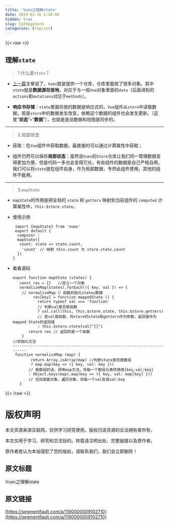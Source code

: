 ```yaml
---
title: 'Vuex之理解state' 
date: 2019-01-16 2:30:08
hidden: true
slug: 5329eg4jmrm
categories: [reprint]
---
```


{{< raw >}}

                    
<h2 id="articleHeader0">理解<code>state</code>
</h2>
<blockquote><p>1.什么是<code>state</code>？</p></blockquote>
<ul>
<li><p><a href="https://segmentfault.com/a/1190000009096457">上一篇</a>文章说了，<code>Vuex</code>就是提供一个仓库，仓库里面放了很多对象。其中<code>state</code>就是<strong>数据源存放地</strong>，对应于与一般<code>Vue</code>对象里面的<code>data</code>（后面讲到的<code>actions</code>和<code>mutations</code>对应于<code>methods</code>）。</p></li>
<li><p><strong>响应书存储</strong>：<code>state</code>里面存放的数据是响应式的，<code>Vue</code>组件从<code>store</code>中读取数据，若是<code>store</code>中的数据发生改变，依赖这个数据的组件也会发生更新。（这里“<strong>状态</strong>”=“<strong>数据</strong>”），也就是是说数据和视图是同步的。</p></li>
</ul>
<hr>
<blockquote><p>2.局部状态</p></blockquote>
<ul>
<li><p>获取：在<code>Vue</code>组件中获取数据，最直接的可以通过计算属性中获取；</p></li>
<li><p>组件仍然可以保存<strong>局部状态</strong>：虽然说<code>Vuex</code>的<code>Store</code>仓库让我们同一管理数据变得更加方便，但是代码一多也会变得冗长，有些组件的数据是自己严格自用，我们可以将<code>state</code>放在组件自身，作为局部数据，专供此组件使用，其他的组件不能用。</p></li>
</ul>
<hr>
<blockquote><p>3.<code>mapState</code></p></blockquote>
<ul>
<li><p><code>mapState</code>的作用是把全局的 <code>state</code> 和 <code>getters</code> 映射到当前组件的 <code>computed</code> 计算属性中，<code>this.$store.state</code>。</p></li>
<li>
<p>使用示例</p>
<div class="widget-codetool" style="display:none;">
      <div class="widget-codetool--inner">
      <span class="selectCode code-tool" data-toggle="tooltip" data-placement="top" title="" data-original-title="全选"></span>
      <span type="button" class="copyCode code-tool" data-toggle="tooltip" data-placement="top" data-clipboard-text=" import {mapState} from 'vuex' 
 export default {
  computer :
  mapState({
   count: state => state.count,
    'count' // 映射 this.count 为 store.state.count
  })
}" title="" data-original-title="复制"></span>
      <span type="button" class="saveToNote code-tool" data-toggle="tooltip" data-placement="top" title="" data-original-title="放进笔记"></span>
      </div>
      </div><pre class="hljs pf"><code> import {mapState} <span class="hljs-keyword">from</span> 'vuex' 
 export <span class="hljs-keyword">default</span> {
  computer :
  mapState({
   count: <span class="hljs-keyword">state</span> =&gt; <span class="hljs-keyword">state</span>.count,
    'count' // 映射 this.count 为 store.<span class="hljs-keyword">state</span>.count
  })
}</code></pre>
</li>
<li>
<p>看看源码</p>
<div class="widget-codetool" style="display:none;">
      <div class="widget-codetool--inner">
      <span class="selectCode code-tool" data-toggle="tooltip" data-placement="top" title="" data-original-title="全选"></span>
      <span type="button" class="copyCode code-tool" data-toggle="tooltip" data-placement="top" data-clipboard-text="export function mapState (states) {
   const res = {}   //定义一个对象
   normalizeMap(states).forEach(({ key, val }) => {
    // normalizeMap（）函数初始化states数据
         res[key] = function mappedState () {
           return typeof val === 'function'
           // 判断val是否是函数
           ? val.call(this, this.$store.state, this.$store.getters)
           // 若val是函数，将store的state和getters作为参数，返回值作为mapped State的返回值
           : this.$store.state[val]"}}")
       return res // 返回的是一个函数
    }
//初始化方法
-------------------------------------------------------------------------    
 function normalizeMap (map) {
        return Array.isArray(map) //判断state是否是数组
        ? map.map(key => ({ key, val: key }))
       // 是数组的话，调用map方法，将每一个数组元素转换成{key,val:key}
       : Object.keys(map).map(key => ({ key, val: map[key] }))
       // 否则就是对象，遍历对象，将每一个val变成val:key
   }" title="" data-original-title="复制"></span>
      <span type="button" class="saveToNote code-tool" data-toggle="tooltip" data-placement="top" title="" data-original-title="放进笔记"></span>
      </div>
      </div><pre class="hljs javascript"><code><span class="hljs-keyword">export</span> <span class="hljs-function"><span class="hljs-keyword">function</span> <span class="hljs-title">mapState</span> (<span class="hljs-params">states</span>) </span>{
   <span class="hljs-keyword">const</span> res = {}   <span class="hljs-comment">//定义一个对象</span>
   normalizeMap(states).forEach(<span class="hljs-function">(<span class="hljs-params">{ key, val }</span>) =&gt;</span> {
    <span class="hljs-comment">// normalizeMap（）函数初始化states数据</span>
         res[key] = <span class="hljs-function"><span class="hljs-keyword">function</span> <span class="hljs-title">mappedState</span> (<span class="hljs-params"></span>) </span>{
           <span class="hljs-keyword">return</span> <span class="hljs-keyword">typeof</span> val === <span class="hljs-string">'function'</span>
           <span class="hljs-comment">// 判断val是否是函数</span>
           ? val.call(<span class="hljs-keyword">this</span>, <span class="hljs-keyword">this</span>.$store.state, <span class="hljs-keyword">this</span>.$store.getters)
           <span class="hljs-comment">// 若val是函数，将store的state和getters作为参数，返回值作为mapped State的返回值</span>
           : <span class="hljs-keyword">this</span>.$store.state[val]"}}")
       <span class="hljs-keyword">return</span> res <span class="hljs-comment">// 返回的是一个函数</span>
    }
<span class="hljs-comment">//初始化方法</span>
-------------------------------------------------------------------------    
 <span class="hljs-function"><span class="hljs-keyword">function</span> <span class="hljs-title">normalizeMap</span> (<span class="hljs-params">map</span>) </span>{
        <span class="hljs-keyword">return</span> <span class="hljs-built_in">Array</span>.isArray(map) <span class="hljs-comment">//判断state是否是数组</span>
        ? map.map(<span class="hljs-function"><span class="hljs-params">key</span> =&gt;</span> ({ key, <span class="hljs-attr">val</span>: key }))
       <span class="hljs-comment">// 是数组的话，调用map方法，将每一个数组元素转换成{key,val:key}</span>
       : <span class="hljs-built_in">Object</span>.keys(map).map(<span class="hljs-function"><span class="hljs-params">key</span> =&gt;</span> ({ key, <span class="hljs-attr">val</span>: map[key] }))
       <span class="hljs-comment">// 否则就是对象，遍历对象，将每一个val变成val:key</span>
   }</code></pre>
</li>
</ul>

                
{{< /raw >}}

# 版权声明
本文资源来源互联网，仅供学习研究使用，版权归该资源的合法拥有者所有，

本文仅用于学习、研究和交流目的。转载请注明出处、完整链接以及原作者。

原作者若认为本站侵犯了您的版权，请联系我们，我们会立即删除！

## 原文标题
Vuex之理解state

## 原文链接
[https://segmentfault.com/a/1190000009102710](https://segmentfault.com/a/1190000009102710)

